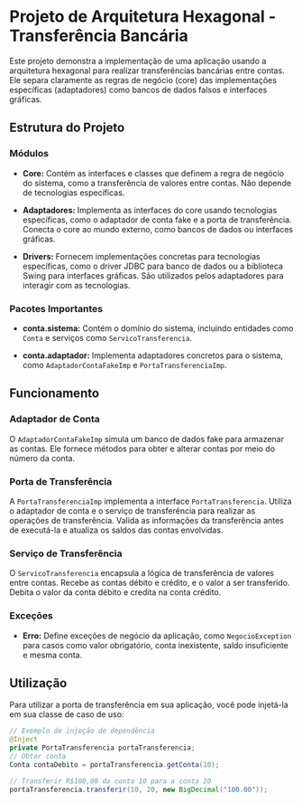 # Projeto de Arquitetura Hexagonal - Transferência Bancária

Este projeto demonstra a implementação de uma aplicação usando a arquitetura hexagonal para realizar transferências bancárias entre contas. Ele separa claramente as regras de negócio (core) das implementações específicas (adaptadores) como bancos de dados falsos e interfaces gráficas.

## Estrutura do Projeto

### Módulos

- **Core:** Contém as interfaces e classes que definem a regra de negócio do sistema, como a transferência de valores entre contas. Não depende de tecnologias específicas.
  
- **Adaptadores:** Implementa as interfaces do core usando tecnologias específicas, como o adaptador de conta fake e a porta de transferência. Conecta o core ao mundo externo, como bancos de dados ou interfaces gráficas.
  
- **Drivers:** Fornecem implementações concretas para tecnologias específicas, como o driver JDBC para banco de dados ou a biblioteca Swing para interfaces gráficas. São utilizados pelos adaptadores para interagir com as tecnologias.

### Pacotes Importantes

- **conta.sistema:** Contém o domínio do sistema, incluindo entidades como `Conta` e serviços como `ServicoTransferencia`.
  
- **conta.adaptador:** Implementa adaptadores concretos para o sistema, como `AdaptadorContaFakeImp` e `PortaTransferenciaImp`.

## Funcionamento

### Adaptador de Conta

O `AdaptadorContaFakeImp` simula um banco de dados fake para armazenar as contas. Ele fornece métodos para obter e alterar contas por meio do número da conta.

### Porta de Transferência

A `PortaTransferenciaImp` implementa a interface `PortaTransferencia`. Utiliza o adaptador de conta e o serviço de transferência para realizar as operações de transferência. Valida as informações da transferência antes de executá-la e atualiza os saldos das contas envolvidas.

### Serviço de Transferência

O `ServicoTransferencia` encapsula a lógica de transferência de valores entre contas. Recebe as contas débito e crédito, e o valor a ser transferido. Debita o valor da conta débito e credita na conta crédito.

### Exceções

- **Erro:** Define exceções de negócio da aplicação, como `NegocioException` para casos como valor obrigatório, conta inexistente, saldo insuficiente e mesma conta.

## Utilização

Para utilizar a porta de transferência em sua aplicação, você pode injetá-la em sua classe de caso de uso:

```java
// Exemplo de injeção de dependência
@Inject
private PortaTransferencia portaTransferencia;
// Obter conta
Conta contaDebito = portaTransferencia.getConta(10);

// Transferir R$100,00 da conta 10 para a conta 20
portaTransferencia.transferir(10, 20, new BigDecimal("100.00"));

```
